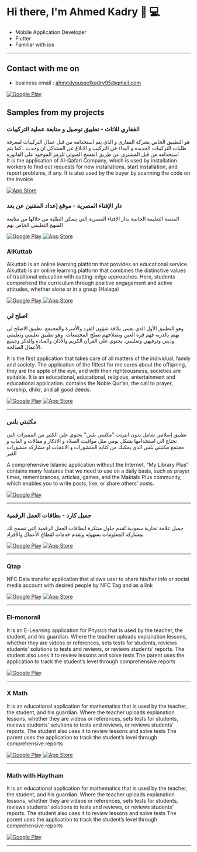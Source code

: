 <h1> Hi there, I'm Ahmed Kadry 👋 💻 </h1>



- Mobile Application Developer
- Flutter
- Familiar with ios
<hr>


<h2> Contact with me on </h2>

<!-- <h3>Where to find me</h3>
<p><a href="https://github.com/thmsgbrt" target="_blank"><img alt="Github2" src="https://img.shields.io/badge/GitHub-%2312100E.svg?&style=for-the-badge&logo=Github&logoColor=white" /></a> -->

- business email : ahmedyoussefkadry95@gmail.com 

<!-- <a href="http://Wa.me/201028205960" target="_blank"><img alt="Google Play" src="https://img.shields.io/badge/whatsapp%20bussines-128C7E.svg?style=for-the-badge&logo=whatsapp&logoColor=white" /></a> -->

 <a href="https://www.linkedin.com/in/ahmed-kadry-a2688820b/" target="_blank"><img alt="Google Play" src="https://img.shields.io/badge/linkedin-0077b5.svg?style=for-the-badge&logo=linkedin&logoColor=white" /></a> 


<h2> Samples from my projects </h2>

### القفاري للاثاث - تطبيق توصيل و متابعة عملية التركيبات
هو التطبيق الخاص بشركة القفاري و الذي يتم استخدامة من قبل عمال التركيبات لمعرفة طلبات التركيبات الجديده و البداء في التركيب و الابلاغ عن المشاكل ان وجدت .
كما يتم استخدامه من قبل المشتري عن طريق المسح الضوئي للرمز الموجود علي الفاتوره </br>
It is the application of Al-Qafari Company, which is used by installation workers to find out requests for new installations, start installation, and report problems, if any.
It is also used by the buyer by scanning the code on the invoice

</a> <a href="https://apps.apple.com/eg/app/%D8%A7%D9%84%D9%82%D9%81%D8%A7%D8%B1%D9%8A-%D9%84%D9%84%D8%A7%D8%AB%D8%A7%D8%AB/id6473100176" target="_blank"><img alt="App Store" src="https://img.shields.io/badge/Get%20it%20on%20app%20store-black.svg?style=for-the-badge&logo=app-store&logoColor=white" /></a><p>

### دار الإفتاء المصرية - موقع إعداد المفتين عن بعد

المنصة التعليمة الخاصة بدار الإفتاء المصرية التي يتمكن الطلبة من خلالها من متابعة المنهج التعليمي الخاص بهم

<p><a href="https://play.google.com/store/apps/details?id=com.nit.muftispreparationremotely&pcampaignid=web_share" target="_blank"><img alt="Google Play" src="https://img.shields.io/badge/Get%20it%20on%20google%20play-blue.svg?style=for-the-badge&logo=google-play" />
</a> <a href="https://apps.apple.com/us/app/alkuttab/id6474078678" target="_blank"><img alt="App Store" src="https://img.shields.io/badge/Get%20it%20on%20app%20store-black.svg?style=for-the-badge&logo=app-store&logoColor=white" /></a><p>


### AlKuttab 

Alkuttab is an online learning platform that provides an educational service.
Alkuttab is an online learning platform that combines the distinctive values of traditional education with cutting-edge approaches. Here, students comprehend the curriculum through positive engagement and active attitudes, 
whether alone or in a group (Halaqa)

<p><a href="https://play.google.com/store/search?q=alkuttab&c=apps&hl=en&gl=US" target="_blank"><img alt="Google Play" src="https://img.shields.io/badge/Get%20it%20on%20google%20play-blue.svg?style=for-the-badge&logo=google-play" />
</a> <a href="https://apps.apple.com/us/app/alkuttab/id6474078678" target="_blank"><img alt="App Store" src="https://img.shields.io/badge/Get%20it%20on%20app%20store-black.svg?style=for-the-badge&logo=app-store&logoColor=white" /></a><p>


### اصلح لي 
وهو التطبيق الأول الذي يعتني بكافة شؤون الفرد والأسرة والمجتمع.
تطبيق الاصلح لي يهتم بالذرية فهم قرة العين وبصلاحهم تصلح المجتمعات.
  وهو تطبيق تعليمي وتعليمي وديني وترفيهي وتعليمي.
  يحتوي على القرآن الكريم والأذان والعبادة والذكر وجميع الأعمال الصالحة.

 It is the first application that takes care of all matters of the individual, family and society.
The application of the fittest for me cares about the offspring, they are the apple of the eye, and with their righteousness, societies are suitable.
 It is an educational, educational, religious, entertainment and educational application.
 contains the Noble Qur’an, the call to prayer, worship, dhikr, and all good deeds.

<p><a href="https://play.google.com/store/apps/details?id=com.aslehli" target="_blank"><img alt="Google Play" src="https://img.shields.io/badge/Get%20it%20on%20google%20play-blue.svg?style=for-the-badge&logo=google-play" /></a> <a href="https://apps.apple.com/eg/app/%D8%A3%D8%B5%D9%84%D8%AD-%D9%84%D9%8A/id1610396022" target="_blank"><img alt="App Store" src="https://img.shields.io/badge/Get%20it%20on%20app%20store-black.svg?style=for-the-badge&logo=app-store&logoColor=white" /></a><p>

<hr>


### مكتبتي بلس 
تطبيق إسلامي شامل بدون انترنت "مكتبتي بلس" يحتوي علي الكثير من المميزات التي نحتاج الي استخدامها بشكل يومي مثل مواقيت الصلاة و الاذكار و مقالات و العاب و مجتمع مكتبتي بلس الذي يمكنك من كتابه المنشورات و الاعجاب او مشاركه منشورات الغير 

A comprehensive Islamic application without the Internet, “My Library Plus” contains many features that we need to use on a daily basis, such as prayer times, remembrances, articles, games, and the Maktabi Plus community, which enables you to write posts, like, or share others’ posts.

<p><a href="https://play.google.com/store/apps/details?id=com.maktbti.plus" target="_blank"><img alt="Google Play" src="https://img.shields.io/badge/Get%20it%20on%20google%20play-blue.svg?style=for-the-badge&logo=google-play" /></a><p>


<hr>

### جميل كارد - بطاقات العمل الرقمية
جميل علامة تجارية سعودية تُقدم حلول مبتكرة لبطاقات العمل الرقمية التي تسمح لك بمشاركة المعلومات بسهوله وتقدم خدمات لقطاع الأعمال والأفراد



<p><a href="https://play.google.com/store/apps/details?id=com.jamilnfc.app" target="_blank"><img alt="Google Play" src="https://img.shields.io/badge/Get%20it%20on%20google%20play-blue.svg?style=for-the-badge&logo=google-play" /></a> <a href="https://apps.apple.com/sa/app/jamil-digital-business-cards/id6452084032" target="_blank"><img alt="App Store" src="https://img.shields.io/badge/Get%20it%20on%20app%20store-black.svg?style=for-the-badge&logo=app-store&logoColor=white" /></a><p>

<hr>


### Qtap
NFC Data transfer application that allows user to share his/her info or social media account with
desired people by NFC Tag and as a link


<p><a href="https://play.google.com/store/apps/details?id=com.qtap.app&hl=en&gl=US" target="_blank"><img alt="Google Play" src="https://img.shields.io/badge/Get%20it%20on%20google%20play-blue.svg?style=for-the-badge&logo=google-play" /></a> <a href="https://apps.apple.com/eg/app/qtap/id6451424212" target="_blank"><img alt="App Store" src="https://img.shields.io/badge/Get%20it%20on%20app%20store-black.svg?style=for-the-badge&logo=app-store&logoColor=white" /></a><p>

<hr>

### El-monorail
It is an E-Learning  application for Physics  that is used by the teacher, the student, and his guardian.
Where the teacher uploads explanation lessons, whether they are videos or references, sets tests for students, reviews students’ solutions to tests and reviews, or reviews students’ reports.
The student also uses it to review lessons and solve tests
The parent uses the application to track the student’s level through comprehensive reports

<p><a href="https://play.google.com/store/apps/details?id=com.nit.elmonorail" target="_blank"><img alt="Google Play" src="https://img.shields.io/badge/Get%20it%20on%20google%20play-blue.svg?style=for-the-badge&logo=google-play" /></a><p>


<hr>

### X Math
It is an educational application for mathematics that is used by the teacher, the student, and his guardian.
Where the teacher uploads explanation lessons, whether they are videos or references, sets tests for students, reviews students’ solutions to tests and reviews, or reviews students’ reports.
The student also uses it to review lessons and solve tests
The parent uses the application to track the student’s level through comprehensive reports

<p><a href="https://play.google.com/store/apps/details?id=com.nit.medhatnabil&hl=en&gl=US" target="_blank"><img alt="Google Play" src="https://img.shields.io/badge/Get%20it%20on%20google%20play-blue.svg?style=for-the-badge&logo=google-play" /></a> <a href="https://apps.apple.com/eg/app/mr-medhat-nabil/id1641123569" target="_blank"><img alt="App Store" src="https://img.shields.io/badge/Get%20it%20on%20app%20store-black.svg?style=for-the-badge&logo=app-store&logoColor=white" /></a><p>

<hr>


### Math with Haytham

It is an educational application for mathematics that is used by the teacher, the student, and his guardian.
Where the teacher uploads explanation lessons, whether they are videos or references, sets tests for students, reviews students’ solutions to tests and reviews, or reviews students’ reports.
The student also uses it to review lessons and solve tests
The parent uses the application to track the student’s level through comprehensive reports

<p><a href="https://play.google.com/store/apps/details?id=com.nit.haytham" target="_blank"><img alt="Google Play" src="https://img.shields.io/badge/Get%20it%20on%20google%20play-blue.svg?style=for-the-badge&logo=google-play" /></a><p>
<hr>


 
